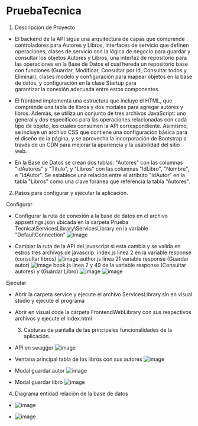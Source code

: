 # PruebaTecnica

1.	Descripción de Proyecto 

-	El backend de la API sigue una arquitectura de capas que comprende controladores para Autores y Libros, interfaces de servicio que definen operaciones, clases de servicio con la lógica     de negocio para guardar y consultar los objetos Autores y Libros, una interfaz de repositorio para las operaciones en la Base de Datos el cual hereda un repositorio base con funciones      (Guardar, Modificar, Consultar por Id, Consultar todos y Eliminar), clases modelo y configuración para mapear objetos en la base de datos, y configuración en la clase Startup para       
  garantizar la conexión adecuada entre estos componentes.

-	El frontend implementa una estructura que incluye el HTML, que comprende una tabla de libros y dos modales para agregar autores y libros. Además, se utiliza un conjunto de tres archivos    JavaScript: uno general y dos específicos para las operaciones relacionadas con cada tipo de objeto, los cuales consumen la API correspondiente. Asimismo, se incluye un archivo CSS que     contiene una configuración básica para el diseño de la página, y se aprovecha la incorporación de Bootstrap a través de un CDN para mejorar la apariencia y la usabilidad del sitio web.

-	En la Base de Datos se crean dos tablas: "Autores" con las columnas "idAutores" y "Titulo", y "Libros" con las columnas "IdLibro", "Nombre", e "IdAutor". Se establece una relación entre    el atributo "IdAutor" en la tabla "Libros" como una clave foránea que referencia la tabla "Autores".

2.	Pasos para configurar y ejecutar la aplicación.

  Configurar

-	Configurar la ruta de conexión a la base de datos en el archivo appsettings.json ubicada en la carpeta Prueba Tecnica\ServicesLibrary\ServicesLibrary en la variable "DefaultConnection"
  ![image](https://github.com/ManuelRomero0310/PruebaTecnica/assets/150102075/be01dd56-d29a-4ee4-a725-86b6c8f419e5)

-	Cambiar la ruta de la API del javascript si esta cambia y se valida en estros tres archivos de javascrip.
  index.js linea 2 en la variable response (consultar libros)
  ![image](https://github.com/ManuelRomero0310/PruebaTecnica/assets/150102075/73c316f1-ba3e-47e3-84c6-983fe9619d02)
  author.js linea 21 variable response (Guardar autor)
  ![image](https://github.com/ManuelRomero0310/PruebaTecnica/assets/150102075/14cdf29f-7d95-4fdd-ac2d-a3100e4611cb)
  book.js linea 2 y 49 de la variable response (Consultar autores) y (Guardar Libro)
 	![image](https://github.com/ManuelRomero0310/PruebaTecnica/assets/150102075/575f4d82-9e99-48f6-b955-9110d42517ce)
 	![image](https://github.com/ManuelRomero0310/PruebaTecnica/assets/150102075/f3d98bef-4c66-4c44-ae16-d0c26dc45a8c)

  Ejecutar

  - Abrir la carpeta service y ejecute el archivo ServicesLibrary.sln en visual studio y ejecute el programa
  - Abrir en visual code la carpeta FrontendWebLibrary con sus respectivos archivos y ejecute el index.html

 	3. Capturas de pantalla de las principales funcionalidades de la aplicación.

  - API en swagger
    ![image](https://github.com/ManuelRomero0310/PruebaTecnica/assets/150102075/1d00fe15-9b85-44dd-af29-9f858e3ded98)

  - Ventana principal tabla de los libros con sus autores
    ![image](https://github.com/ManuelRomero0310/PruebaTecnica/assets/150102075/02247b33-51b1-43bc-9a64-54f437546564)

  - Modal guardar autor
    ![image](https://github.com/ManuelRomero0310/PruebaTecnica/assets/150102075/5f5725e8-c35a-4f85-8f3f-06c37fd8b2fb)

  - Modal guardar libro
    ![image](https://github.com/ManuelRomero0310/PruebaTecnica/assets/150102075/03c57e9e-3135-4d17-b57f-dcc4bea42996)
    
4. Diagrama entidad relación de la base de datos

- ![image](https://github.com/ManuelRomero0310/PruebaTecnica/assets/150102075/7a9586d0-9865-461d-9a92-bf3a07e8b2a0)

- ![image](https://github.com/ManuelRomero0310/PruebaTecnica/assets/150102075/3c62d12f-9d1b-4cde-9ec0-ef9b9d15777d)



